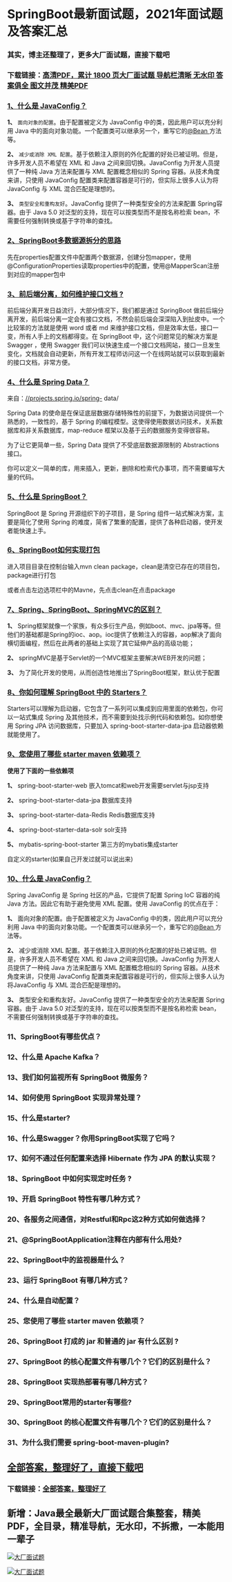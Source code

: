 # SpringBoot最新面试题，2021年面试题及答案汇总

### 其实，博主还整理了，更多大厂面试题，直接下载吧

### 下载链接：[高清PDF，累计 1800 页大厂面试题  导航栏清晰 无水印  答案俱全 图文并茂  精美PDF](https://github.com/liantengda/JavaEngineerBooks/blob/master/docs/index.md)



### [1、什么是 JavaConfig？](https://github.com/liantengda/JavaEngineerBooks/blob/master/docs/SpringBoot/SpringBoot最新面试题，2021年面试题及答案汇总.md#1什么是-javaconfig)  


**1、** `面向对象的配置`。由于配置被定义为 JavaConfig 中的类，因此用户可以充分利用 Java 中的面向对象功能。一个配置类可以继承另一个，重写它的[@Bean ](/Bean ) 方法等。

**2、** `减少或消除 XML 配置`。基于依赖注入原则的外化配置的好处已被证明。但是，许多开发人员不希望在 XML 和 Java 之间来回切换。JavaConfig 为开发人员提供了一种纯 Java 方法来配置与 XML 配置概念相似的 Spring 容器。从技术角度来讲，只使用 JavaConfig 配置类来配置容器是可行的，但实际上很多人认为将JavaConfig 与 XML 混合匹配是理想的。

**3、** `类型安全和重构友好`。JavaConfig 提供了一种类型安全的方法来配置 Spring容器。由于 Java 5.0 对泛型的支持，现在可以按类型而不是按名称检索 bean，不需要任何强制转换或基于字符串的查找。


### [2、SpringBoot多数据源拆分的思路](https://github.com/liantengda/JavaEngineerBooks/blob/master/docs/SpringBoot/SpringBoot最新面试题，2021年面试题及答案汇总.md#2springboot多数据源拆分的思路)  


先在properties配置文件中配置两个数据源，创建分包mapper，使用@ConfigurationProperties读取properties中的配置，使用@MapperScan注册到对应的mapper包中


### [3、前后端分离，如何维护接口文档 ?](https://github.com/liantengda/JavaEngineerBooks/blob/master/docs/SpringBoot/SpringBoot最新面试题，2021年面试题及答案汇总.md#3前后端分离如何维护接口文档-)  


前后端分离开发日益流行，大部分情况下，我们都是通过 SpringBoot 做前后端分离开发，前后端分离一定会有接口文档，不然会前后端会深深陷入到扯皮中。一个比较笨的方法就是使用 word 或者 md 来维护接口文档，但是效率太低，接口一变，所有人手上的文档都得变。在 SpringBoot 中，这个问题常见的解决方案是 Swagger ，使用 Swagger 我们可以快速生成一个接口文档网站，接口一旦发生变化，文档就会自动更新，所有开发工程师访问这一个在线网站就可以获取到最新的接口文档，非常方便。


### [4、什么是 Spring Data？](https://github.com/liantengda/JavaEngineerBooks/blob/master/docs/SpringBoot/SpringBoot最新面试题，2021年面试题及答案汇总.md#4什么是-spring-data)  


来自：[//projects.spring.io/spring-](//projects.spring.io/spring-) data/

Spring Data 的使命是在保证底层数据存储特殊性的前提下，为数据访问提供一个熟悉的，一致性的，基于 Spring 的编程模型。这使得使用数据访问技术，关系数据库和非关系数据库，map-reduce 框架以及基于云的数据服务变得很容易。

为了让它更简单一些，Spring Data 提供了不受底层数据源限制的 Abstractions 接口。

你可以定义一简单的库，用来插入，更新，删除和检索代办事项，而不需要编写大量的代码。


### [5、什么是 SpringBoot？](https://github.com/liantengda/JavaEngineerBooks/blob/master/docs/SpringBoot/SpringBoot最新面试题，2021年面试题及答案汇总.md#5什么是-springboot)  


SpringBoot 是 Spring 开源组织下的子项目，是 Spring 组件一站式解决方案，主要是简化了使用 Spring 的难度，简省了繁重的配置，提供了各种启动器，使开发者能快速上手。


### [6、SpringBoot如何实现打包](https://github.com/liantengda/JavaEngineerBooks/blob/master/docs/SpringBoot/SpringBoot最新面试题，2021年面试题及答案汇总.md#6springboot如何实现打包)  


进入项目目录在控制台输入mvn clean package，clean是清空已存在的项目包，package进行打包

或者点击左边选项栏中的Mavne，先点击clean在点击package


### [7、Spring、SpringBoot、SpringMVC的区别？](https://github.com/liantengda/JavaEngineerBooks/blob/master/docs/SpringBoot/SpringBoot最新面试题，2021年面试题及答案汇总.md#7springspringbootspringmvc的区别)  


**1、** Spring框架就像一个家族，有众多衍生产品，例如boot、mvc、jpa等等。但他们的基础都是Spring的ioc、aop。ioc提供了依赖注入的容器，aop解决了面向横切面编程，然后在此两者的基础上实现了其它延伸产品的高级功能；

**2、** springMVC是基于Servlet的一个MVC框架主要解决WEB开发的问题；

**3、** 为了简化开发的使用，从而创造性地推出了SpringBoot框架，默认优于配置


### [8、你如何理解 SpringBoot 中的 Starters？](https://github.com/liantengda/JavaEngineerBooks/blob/master/docs/SpringBoot/SpringBoot最新面试题，2021年面试题及答案汇总.md#8你如何理解-springboot-中的-starters)  


Starters可以理解为启动器，它包含了一系列可以集成到应用里面的依赖包，你可以一站式集成 Spring 及其他技术，而不需要到处找示例代码和依赖包。如你想使用 Spring JPA 访问数据库，只要加入 spring-boot-starter-data-jpa 启动器依赖就能使用了。


### [9、您使用了哪些 starter maven 依赖项？](https://github.com/liantengda/JavaEngineerBooks/blob/master/docs/SpringBoot/SpringBoot最新面试题，2021年面试题及答案汇总.md#9您使用了哪些-starter-maven-依赖项)  


**使用了下面的一些依赖项**

**1、**  spring-boot-starter-web 嵌入tomcat和web开发需要servlet与jsp支持

**2、**  spring-boot-starter-data-jpa 数据库支持

**3、**  spring-boot-starter-data-Redis Redis数据库支持

**4、**  spring-boot-starter-data-solr solr支持

**5、**  mybatis-spring-boot-starter 第三方的mybatis集成starter

自定义的starter(如果自己开发过就可以说出来)


### [10、什么是 JavaConfig？](https://github.com/liantengda/JavaEngineerBooks/blob/master/docs/SpringBoot/SpringBoot最新面试题，2021年面试题及答案汇总.md#10什么是-javaconfig)  


Spring JavaConfig 是 Spring 社区的产品，它提供了配置 Spring IoC 容器的纯Java 方法。因此它有助于避免使用 XML 配置。使用 JavaConfig 的优点在于：

**1、** 面向对象的配置。由于配置被定义为 JavaConfig 中的类，因此用户可以充分利用 Java 中的面向对象功能。一个配置类可以继承另一个，重写它的[@Bean ](/Bean ) 方法等。

**2、** 减少或消除 XML 配置。基于依赖注入原则的外化配置的好处已被证明。但是，许多开发人员不希望在 XML 和 Java 之间来回切换。JavaConfig 为开发人员提供了一种纯 Java 方法来配置与 XML 配置概念相似的 Spring 容器。从技术角度来讲，只使用 JavaConfig 配置类来配置容器是可行的，但实际上很多人认为将JavaConfig 与 XML 混合匹配是理想的。

**3、** 类型安全和重构友好。JavaConfig 提供了一种类型安全的方法来配置 Spring容器。由于 Java 5.0 对泛型的支持，现在可以按类型而不是按名称检索 bean，不需要任何强制转换或基于字符串的查找。


### 11、SpringBoot有哪些优点？
### 12、什么是 Apache Kafka？
### 13、我们如何监视所有 SpringBoot 微服务？
### 14、如何使用 SpringBoot 实现异常处理？
### 15、什么是starter?
### 16、什么是Swagger？你用SpringBoot实现了它吗？
### 17、如何不通过任何配置来选择 Hibernate 作为 JPA 的默认实现？
### 18、SpringBoot 中如何实现定时任务 ?
### 19、开启 SpringBoot 特性有哪几种方式？
### 20、各服务之间通信，对Restful和Rpc这2种方式如何做选择？
### 21、@SpringBootApplication注释在内部有什么用处?
### 22、SpringBoot中的监视器是什么？
### 23、运行 SpringBoot 有哪几种方式？
### 24、什么是自动配置？
### 25、您使用了哪些 starter maven 依赖项？
### 26、SpringBoot 打成的 jar 和普通的 jar 有什么区别 ?
### 27、SpringBoot 的核心配置文件有哪几个？它们的区别是什么？
### 28、SpringBoot 实现热部署有哪几种方式？
### 29、SpringBoot常用的starter有哪些?
### 30、SpringBoot 的核心配置文件有哪几个？它们的区别是什么？
### 31、为什么我们需要 spring-boot-maven-plugin?




## [全部答案，整理好了，直接下载吧](https://github.com/liantengda/JavaEngineerBooks/blob/master/docs/daan.md)

### 下载链接：[全部答案，整理好了](https://github.com/liantengda/JavaEngineerBooks/blob/master/docs/daan.md)




## 新增：Java最全最新大厂面试题合集整套，精美PDF，全目录，精准导航，无水印，不拆撒，一本能用一辈子

[![大厂面试题](http://shasengbufa.com/img/1.jpg "叶子创业记")](http://shasengbufa.com/img/wechat.jpg "叶子创业记")

[![大厂面试题](http://shasengbufa.com/img/wechat.jpg "叶子创业记")](http://shasengbufa.com/img/wechat.jpg "叶子创业记")
